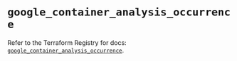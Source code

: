 # `google_container_analysis_occurrence`

Refer to the Terraform Registry for docs: [`google_container_analysis_occurrence`](https://registry.terraform.io/providers/hashicorp/google/5.27.0/docs/resources/container_analysis_occurrence).
